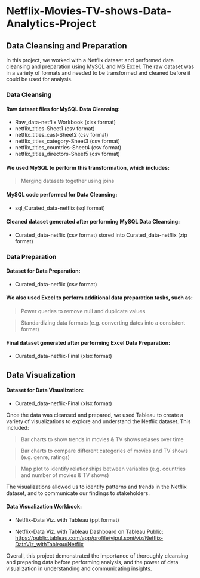 # Netflix-Movies-TV-shows-Data-Analytics-Project

## Data Cleansing and Preparation
In this project, we worked with a Netflix dataset and performed data cleansing and preparation using MySQL and MS Excel. The raw dataset was in a variety of formats and needed to be transformed and cleaned before it could be used for analysis.

### Data Cleansing

#### Raw dataset files for MySQL Data Cleansing:

* Raw_data-netflix Workbook (xlsx format)
* netflix_titles-Sheet1 (csv format)
* netflix_titles_cast-Sheet2 (csv format)
* netflix_titles_category-Sheet3 (csv format)
* netflix_titles_countries-Sheet4 (csv format)
* netflix_titles_directors-Sheet5 (csv format)

#### We used MySQL to perform this transformation, which includes:

> Merging datasets together using joins

#### MySQL code performed for Data Cleansing:

* sql_Curated_data-netflix (sql format)

#### Cleaned dataset generated after performing MySQL Data Cleansing:

* Curated_data-netflix (csv format) stored into Curated_data-netflix (zip format)

### Data Preparation

#### Dataset for Data Preparation:

* Curated_data-netflix (csv format)

#### We also used Excel to perform additional data preparation tasks, such as:

> Power queries to remove null and duplicate values

> Standardizing data formats (e.g. converting dates into a consistent format)

#### Final dataset generated after performing Excel Data Preparation:

* Curated_data-netflix-Final (xlsx format)

## Data Visualization

#### Dataset for Data Visualization:

* Curated_data-netflix-Final (xlsx format)

Once the data was cleansed and prepared, we used Tableau to create a variety of visualizations to explore and understand the Netflix dataset. This included:

> Bar charts to show trends in movies & TV shows relases over time

> Bar charts to compare different categories of movies and TV shows (e.g. genre, ratings)

> Map plot to identify relationships between variables (e.g. countries and number of movies & TV shows)

The visualizations allowed us to identify patterns and trends in the Netflix dataset, and to communicate our findings to stakeholders.

#### Data Visualization Workbook:

* Netflix-Data Viz. with Tableau (ppt format)

* Netflix-Data Viz. with Tableau Dashboard on Tableau Public: https://public.tableau.com/app/profile/vipul.soni/viz/Netflix-DataViz_withTableau/Netflix 

Overall, this project demonstrated the importance of thoroughly cleansing and preparing data before performing analysis, and the power of data visualization in understanding and communicating insights.
